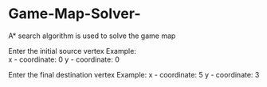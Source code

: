 # Game-Map-Solver-
A* search algorithm is used to solve the game map

Enter the initial source vertex 
Example:  
x - coordinate: 0
y - coordinate: 0

Enter the final destination vertex
Example:
x - coordinate: 5
y - coordinate: 3
